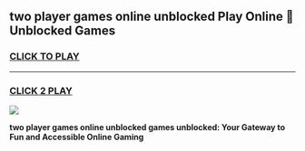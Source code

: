 
## two player games online unblocked Play Online 👋 Unblocked Games
<h3>
<a href="https://premium.freeplayer.one?title=two_player_games_online_unblocked&ref=19F">CLICK TO PLAY</a></h3>
<hr>

<h3>
<a href="https://premium.freeplayer.one?title=two_player_games_online_unblocked&ref=19F">CLICK 2 PLAY</a>
  
</h3>

<a href="https://premium.freeplayer.one?title=two_player_games_online_unblocked&ref=19F"><img src="https://clearcache.store/games.png"></a>


**two player games online unblocked games unblocked: Your Gateway to Fun and Accessible Online Gaming**
